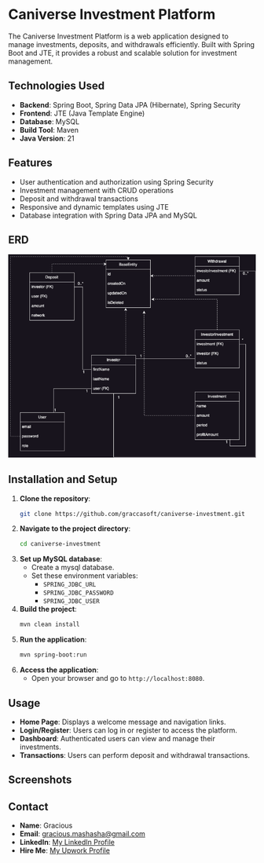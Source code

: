 # Caniverse Investment Platform

The Caniverse Investment Platform is a web application designed to manage investments, deposits, and withdrawals efficiently. 
Built with Spring Boot and JTE, it provides a robust and scalable solution for investment management.

## Technologies Used

- **Backend**: Spring Boot, Spring Data JPA (Hibernate), Spring Security
- **Frontend**: JTE (Java Template Engine)
- **Database**: MySQL
- **Build Tool**: Maven
- **Java Version**: 21

## Features
- User authentication and authorization using Spring Security
- Investment management with CRUD operations
- Deposit and withdrawal transactions
- Responsive and dynamic templates using JTE
- Database integration with Spring Data JPA and MySQL

## ERD
![img.png](erd.png)

## Installation and Setup

1. **Clone the repository**:
   ```bash
   git clone https://github.com/graccasoft/caniverse-investment.git
   ```
2. **Navigate to the project directory**:
   ```bash
   cd caniverse-investment
   ```
3. **Set up MySQL database**:
    - Create a mysql database.
    - Set these environment variables:
      - `SPRING_JDBC_URL`
      - `SPRING_JDBC_PASSWORD`
      - `SPRING_JDBC_USER`
4. **Build the project**:
   ```bash
   mvn clean install
   ```
5. **Run the application**:
   ```bash
   mvn spring-boot:run
   ```
6. **Access the application**:
    - Open your browser and go to `http://localhost:8080`.

## Usage

- **Home Page**: Displays a welcome message and navigation links.
- **Login/Register**: Users can log in or register to access the platform.
- **Dashboard**: Authenticated users can view and manage their investments.
- **Transactions**: Users can perform deposit and withdrawal transactions.

## Screenshots

## Contact

- **Name**: Gracious
- **Email**: gracious.mashasha@gmail.com
- **LinkedIn**: [My LinkedIn Profile](https://www.linkedin.com/in/gracious-mashasha-4bbb2713/)
- **Hire Me**: [My Upwork Profile](https://www.upwork.com/freelancers/~01fb166b86c5c79e22)